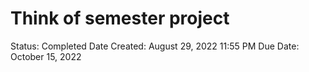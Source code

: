 # Think of semester project

Status: Completed
Date Created: August 29, 2022 11:55 PM
Due Date: October 15, 2022